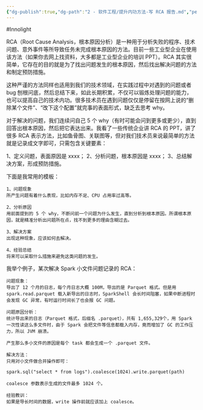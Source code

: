 ```yaml
---
{"dg-publish":true,"dg-path":"2 - 软件工程/提升内功方法-写 RCA 报告.md","permalink":"/2 - 软件工程/提升内功方法-写 RCA 报告/","created":"2025-06-16T14:14:56.285+08:00","updated":"2025-06-16T14:16:29.984+08:00"}
---
```


#Innolight

RCA（Root Cause Analysis，根本原因分析）是一种用于分析失败的程序、技术问题、意外事件等所导致任务未完成根本原因的方法。目前一些工业型企业在使用该方法（如果你去网上找资料，大多都是工业型企业的培训 PPT）。RCA 其实很简单，它存在的目的就是为了找出问题发生的根本原因，然后找出解决问题的方法和制定预防措施。

这种严谨的方法同样也适用到我们的技术领域，在实践过程中对遇到的问题或者 bug 刨根问底，然后总结下来，如此长期积累，不仅可以锻炼处理问题的能力，也可以提高自己的技术内功。很多技术员在遇到问题仅仅是停留在按网上说的“删除某个文件”、“改下这个配置”就完事的表面形式，缺乏去思考 why。

对于解决的问题，我们连续问自己 5 个 why（有时可能会问到更多或更少），直到回答出根本原因，然后把它表达出来。我看了一些传统企业讲 RCA 的 PPT，讲了很多 RCA 表示方法，比如鱼骨图、关联图等，但对我们技术员来说最简单的方法就是记录成文字即可，只需包含关键要素：

1、定义问题，表面原因是 xxxx；
2、分析问题，根本原因是 xxxx；
3、总结解决方案，形成预防措施。

下面是我常用的模板：

```
1、问题现象
所产生问题有着什么表现，比如内存不足、CPU 占用率过高等。

2、分析原因
用前面提到的 5 个 why，不断问前一个问题为什么发生，直到分析到根本原因。所谓根本原因，就是精准分析出问题所在点，找不到更多的理由含糊过去。

3、解决方案
出现这种现象，应该如何去解决。

4、经验总结
将来可以采取什么措施来避免这类问题的发生。
```

我举个例子，某次解决 Spark 小文件问题记录的 RCA：

```
问题现象：
导出了 12 个月的日志，每个月日志大概 100M，导出的是 Parquet 格式。但是用 spark.read.parquet 载入新导出的日志时，SparkShell 会长时间阻塞，如果中断进程时会发现 GC 异常，有时运行时间长了也会报 GC 问题。

问题原因分析：
统计导出来的日志（Parquet 格式，后缀名 .parquet），共有 1,655,329个，用 Spark 一次性读这么多文件时，由于 Spark 会把文件等信息都载入内存，竟而增加了 GC 的工作压力，所以 JVM 崩溃。

产生那么多小文件的原因是每个 task 都会生成一个 .parquet 文件。

解决方法：
只用对小文件做合并操作即可：

spark.sql("select * from logs").coalesce(1024).write.parquet(path)

coalesce 参数表示生成的文件最多 1024 个。

经验教训：
如果是导长时间的数据，write 操作前就应该加上 coalesce。
```